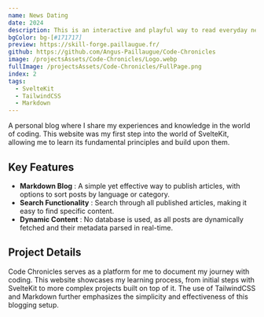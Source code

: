 ```yaml
---
name: News Dating
date: 2024
description: This is an interactive and playful way to read everyday news.
bgColor: bg-[#171717]
preview: https://skill-forge.paillaugue.fr/
github: https://github.com/Angus-Paillaugue/Code-Chronicles
image: /projectsAssets/Code-Chronicles/Logo.webp
fullImage: /projectsAssets/Code-Chronicles/FullPage.png
index: 2
tags:
  - SvelteKit
  - TailwindCSS
  - Markdown
---
```


A personal blog where I share my experiences and knowledge in the world of coding. This website was my first step into the world of SvelteKit, allowing me to learn its fundamental principles and build upon them.


## Key Features
 - **Markdown Blog** : A simple yet effective way to publish articles, with options to sort posts by language or category.
 - **Search Functionality** : Search through all published articles, making it easy to find specific content.
 - **Dynamic Content** : No database is used, as all posts are dynamically fetched and their metadata parsed in real-time.


## Project Details

Code Chronicles serves as a platform for me to document my journey with coding. This website showcases my learning process, from initial steps with SvelteKit to more complex projects built on top of it. The use of TailwindCSS and Markdown further emphasizes the simplicity and effectiveness of this blogging setup.
